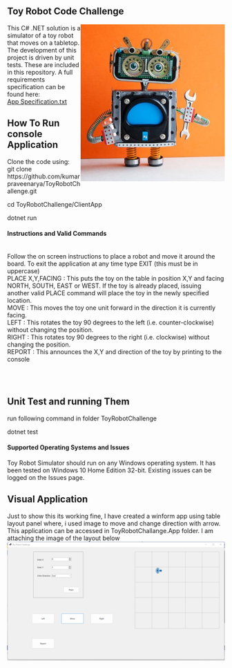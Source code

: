 <H2>Toy Robot Code Challenge</H2>
<img src = "https://github.com/kumarpraveenarya/ToyRobotChallenge/blob/main/toyrobot.jpg" align = right>
This C# .NET solution is a simulator of a toy robot that moves on a tabletop. The development of this project is driven by unit tests. These are included in this repository. A full requirements specification can be found here:<br><a href = "https://github.com/kumarpraveenarya/ToyRobotChallenge/blob/main/ToyRobotChallenge/App%20Specification.txt">App Specification.txt</a>
<h2>How To Run console Application</h2>
<p>Clone the code using: <br/>
git clone https://github.com/kumarpraveenarya/ToyRobotChallenge.git<br/>

cd ToyRobotChallenge/ClientApp

dotnet run

<h4>Instructions and Valid Commands</h4>
<br>Follow the on screen instructions to place a robot and move it around the board. To exit the application at any time type EXIT (this must be in uppercase)
<br>PLACE X,Y,FACING : This puts the toy on the table in position X,Y and facing NORTH, SOUTH, EAST or WEST. If the toy is already placed, issuing another valid PLACE command will place the toy in the newly specified location.
<br>MOVE : This moves the toy one unit forward in the direction it is currently facing.
<br>LEFT : This rotates the toy 90 degrees to the left (i.e. counter-clockwise) without changing the position.
<br>RIGHT : This rotates toy 90 degrees to the right (i.e. clockwise) without changing the position.
<br>REPORT : This announces the X,Y and direction of the toy by printing to the console
</p>
<br><br>
<h2>Unit Test and running Them</h2>
<p>run following command in folder ToyRobotChallenge<br/>

dotnet test
</p>
<h4>Supported Operating Systems and Issues</h4>
<p>Toy Robot Simulator should run on any Windows operating system. It has been tested on Windows 10 Home Edition 32-bit. Existing issues can be logged on the Issues page.</p>

<h2>Visual Application</h2>
Just to show this its working fine, I have created a winform app using table layout panel where, i used image to move and change direction with arrow. This application can be accessed in ToyRobotChallange.App folder. I am attaching the image of the layout below  
<img src =https://github.com/kumarpraveenarya/ToyRobotChallenge/blob/main/visualchalange.png" align= center/>

